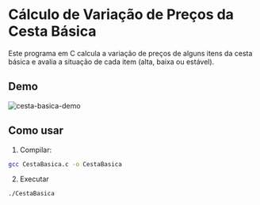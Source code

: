 # Cálculo de Variação de Preços da Cesta Básica

Este programa em C calcula a variação de preços de alguns itens da cesta básica e avalia a situação de cada item (alta, baixa ou estável).  

## Demo
![cesta-basica-demo](https://github.com/user-attachments/assets/0e5b39b4-44b6-414e-8b22-cb30cf54a2eb)

## Como usar

1. Compilar:
```bash
gcc CestaBasica.c -o CestaBasica
```
2. Executar


```bash
./CestaBasica
```
